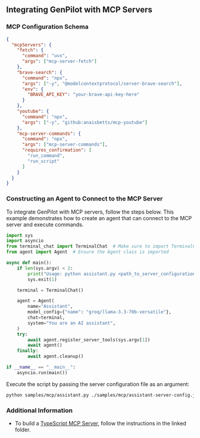 ## Integrating GenPilot with MCP Servers

### MCP Configuration Schema

```json
{
  "mcpServers": {
    "fetch": {
      "command": "uvx",
      "args": ["mcp-server-fetch"]
    },
    "brave-search": {
      "command": "npx",
      "args": ["-y", "@modelcontextprotocol/server-brave-search"],
      "env": {
        "BRAVE_API_KEY": "your-brave-api-key-here"
      }
    },
    "youtube": {
      "command": "npx",
      "args": ["-y", "github:anaisbetts/mcp-youtube"]
    },
    "mcp-server-commands": {
      "command": "npx",
      "args": ["mcp-server-commands"],
      "requires_confirmation": [
        "run_command",
        "run_script"
      ]
    }
  }
}
```

### Constructing an Agent to Connect to the MCP Server

To integrate GenPilot with MCP servers, follow the steps below. This example demonstrates how to create an agent that can connect to the MCP server and execute commands.

```python
import sys
import asyncio
from terminal_chat import TerminalChat  # Make sure to import TerminalChat if required
from agent import Agent  # Ensure the Agent class is imported

async def main():
    if len(sys.argv) < 2:
        print("Usage: python assistant.py <path_to_server_configuration>")
        sys.exit(1)

    terminal = TerminalChat()

    agent = Agent(
        name="Assistant",
        model_config={"name": "groq/llama-3.3-70b-versatile"},
        chat=terminal,
        system="You are an AI assistant",
    )
    try:
        await agent.register_server_tools(sys.argv[1])
        await agent()
    finally:
        await agent.cleanup()

if __name__ == "__main__":
    asyncio.run(main())
```

Execute the script by passing the server configuration file as an argument:

```bash
python samples/mcp/assistant.py ./samples/mcp/assistant-server-config.json
```

### Additional Information

- To build a [TypeScript MCP Server](./server), follow the instructions in the linked folder.
